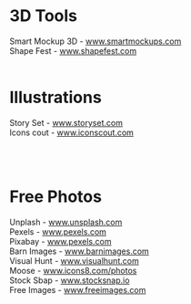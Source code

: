# 3D Tools

Smart Mockup 3D - www.smartmockups.com
<br>
Shape Fest - www.shapefest.com
<br>
<br>


# Illustrations

Story Set - www.storyset.com
<br>
Icons cout - www.iconscout.com
<br>

<br>
<br>


# Free Photos

Unplash - www.unsplash.com
<br>
Pexels - www.pexels.com
<br>
Pixabay - www.pexels.com
<br>
Barn Images - www.barnimages.com
<br>
Visual Hunt - www.visualhunt.com
<br>
Moose - www.icons8.com/photos
<br>
Stock Sbap - www.stocksnap.io
<br>
Free Images - www.freeimages.com
